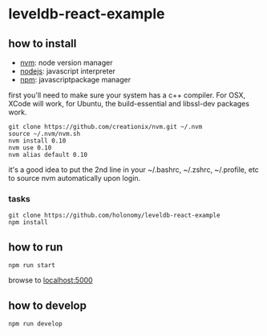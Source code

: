 # leveldb-react-example

## how to install

- [nvm](https://github.com/creationix/nvm): node version manager
- [nodejs](http://nodejs.org): javascript interpreter
- [npm](http://npmjs.org): javascriptpackage manager

first you'll need to make sure your system has a c++ compiler. For OSX, XCode will work, for Ubuntu, the build-essential and libssl-dev packages work.

```
git clone https://github.com/creationix/nvm.git ~/.nvm
source ~/.nvm/nvm.sh
nvm install 0.10
nvm use 0.10
nvm alias default 0.10
```

it's a good idea to put the 2nd line in your ~/.bashrc, ~/.zshrc, ~/.profile, etc to source nvm automatically upon login.

### tasks

```
git clone https://github.com/holonomy/leveldb-react-example
npm install
```

## how to run

```
npm run start
```
browse to [localhost:5000](http://localhost:5000)

## how to develop

```
npm run develop
```
